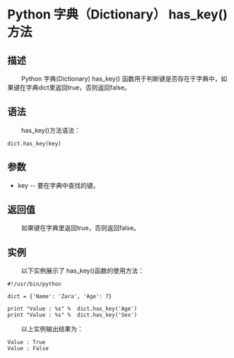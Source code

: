 # Python 字典（Dictionary） has_key()方法
## 描述
&#160;&#160;&#160;&#160;&#160;&#160;&#160;&#160;Python 字典(Dictionary) has_key() 函数用于判断键是否存在于字典中，如果键在字典dict里返回true，否则返回false。

## 语法
&#160;&#160;&#160;&#160;&#160;&#160;&#160;&#160;has_key()方法语法：

```
dict.has_key(key)
```

## 参数
- key -- 要在字典中查找的键。

## 返回值
&#160;&#160;&#160;&#160;&#160;&#160;&#160;&#160;如果键在字典里返回true，否则返回false。

## 实例
&#160;&#160;&#160;&#160;&#160;&#160;&#160;&#160;以下实例展示了 has_key()函数的使用方法：

```
#!/usr/bin/python

dict = {'Name': 'Zara', 'Age': 7}

print "Value : %s" %  dict.has_key('Age')
print "Value : %s" %  dict.has_key('Sex')
```

&#160;&#160;&#160;&#160;&#160;&#160;&#160;&#160;以上实例输出结果为：

```
Value : True
Value : False
```
